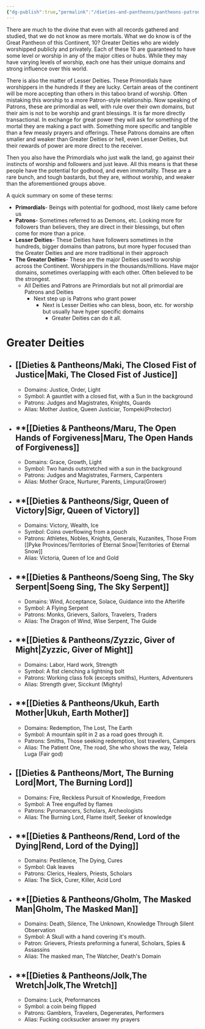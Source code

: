 ```yaml
---
{"dg-publish":true,"permalink":"/dieties-and-pantheons/pantheons-patrons-and-primordials/"}
---
```


There are much to the divine that even with all records gathered and studied, that we do not know as mere mortals. What we do know is of the Great Pantheon of this Continent, 10? Greater Deities who are widely worshipped publicly and privately. Each of these 10 are guaranteed to have some level or worship in any of the major cities or hubs.  While they may have varying levels of worship, each one has their unique domains and strong  influence over this world.

There is also the matter of Lesser Deities. These Primordials have worshippers in the hundreds if they are lucky. Certain areas of the continent will be more accepting than others in this taboo brand of worship. Often mistaking this worship to a more Patron-style relationship. Now speaking of Patrons, these are primordial as well, with rule over their own domains, but their aim is not to be worship and grant blessings. It is far more directly transactional. In exchange for great power they will ask for something of the mortal they are making a pact with. Something more specific and tangible than a few measly prayers and offerings. These Patrons domains are often smaller and weaker than Greater Deities or hell, even Lesser Deities, but their rewards of power are more direct to the receiver.

Then you also have the Primordials who just walk the land, go against their instincts of worship and followers and just leave. All this means is that these people have the potential for godhood, and even immortality. These are a rare bunch, and tough bastards, but they are, without worship, and weaker than the aforementioned groups above.

A quick summary on some of these terms:
- **Primordials**- Beings with potential for godhood, most likely came before us
- **Patrons**- Sometimes referred to as Demons, etc. Looking more for followers than believers, they are direct in their blessings, but often come for more than a price.
- **Lesser Deities**- These Deities have followers sometimes in the hundreds, bigger domains than patrons,  but more hyper focused than the Greater Deities and are more traditional in their approach
- **The Greater Deities**- These are the major Deities used to worship across the Continent. Worshippers in the thousands/millions. Have major domains, sometimes overlapping with each other. Often believed to be the strongest.
	- All Deities and Patrons are Primordials but not all primordial are Patrons and Deities
		- Next step up is Patrons who grant power
			- Next is Lesser Deities who can bless, boon, etc. for worship but usually have hyper specific domains
				- Greater Deities can do it all.

# Greater Deities
- ## **[[Dieties & Pantheons/Maki, The Closed Fist of Justice\|Maki, The Closed Fist of Justice]]**
	- Domains: Justice, Order, Light 
	- Symbol: A gauntlet with a closed fist, with a Sun in the background
	- Patrons: Judges and Magistrates, Knights, Guards
	- Alias: Mother Justice, Queen Justiciar, Tompeki(Protector)
- ## **[[Dieties & Pantheons/Maru, The Open Hands of Forgiveness\|Maru, The Open Hands of Forgiveness]]
	- Domains: Grace, Growth, Light
	- Symbol: Two hands outstretched with a sun in the background
	- Patrons: Judges and Magistrates, Farmers, Carpenters
	- Alias: Mother Grace, Nurturer, Parents, Limpura(Grower)
- ## **[[Dieties & Pantheons/Sigr, Queen of Victory\|Sigr, Queen of Victory]]
	- Domains: Victory, Wealth, Ice
	- Symbol: Coins overflowing from a pouch
	- Patrons: Athletes, Nobles, Knights, Generals, Kuzanites, Those From [[Pyke Provinces/Territories of Eternal Snow\|Territories of Eternal Snow]]
	- Alias: Victoria, Queen of Ice and Gold
- ## **[[Dieties & Pantheons/Soeng Sing, The Sky Serpent\|Soeng Sing, The Sky Serpent]]
	- Domains: Wind, Acceptance, Solace, Guidance into the Afterlife
	- Symbol: A Flying Serpent
	- Patrons: Monks, Grievers, Sailors, Travelers, Traders
	- Alias: The Dragon of Wind, Wise Serpent, The Guide
- ## **[[Dieties & Pantheons/Zyzzic, Giver of Might\|Zyzzic, Giver of Might]]
	- Domains: Labor, Hard work, Strength
	- Symbol: A fist clenching a lightning bolt
	- Patrons: Working class folk (excepts smiths), Hunters, Adventurers
	- Alias: Strength giver, Sicckunt (Mighty)
- ## **[[Dieties & Pantheons/Ukuh, Earth Mother\|Ukuh, Earth Mother]]
	- Domains: Redemption, The Lost, The Earth
	- Symbol: A mountain split in 2 as a road goes through it.
	- Patrons: Smiths, Those seeking redemption, lost travelers, Campers
	- Alias: The Patient One, The road, She who shows the way, Telela Luga (Fair god)
- ## [[Dieties & Pantheons/Mort, The Burning Lord\|Mort, The Burning Lord]]
	- Domains: Fire, Reckless Pursuit of Knowledge, Freedom
	- Symbol: A Tree engulfed by flames
	- Patrons: Pyromancers, Scholars, Archeologists
	- Alias: The Burning Lord, Flame itself, Seeker of knowledge
- ## **[[Dieties & Pantheons/Rend, Lord of the Dying\|Rend, Lord of the Dying]]
	- Domains: Pestilence, The Dying, Cures
	- Symbol: Oak leaves
	- Patrons: Clerics, Healers, Priests, Scholars
	- Alias: The Sick, Curer, Killer, Acid Lord
- ## **[[Dieties & Pantheons/Gholm, The Masked Man\|Gholm, The Masked Man]]
	- Domains: Death, Silence, The Unknown, Knowledge Through Silent Observation
	- Symbol: A Skull with a hand covering it's mouth.
	- Patron: Grievers, Priests preforming a funeral, Scholars, Spies & Assassins
	- Alias: The masked man, The Watcher, Death's Domain
- ## **[[Dieties & Pantheons/Jolk,The Wretch\|Jolk,The Wretch]]
	- Domains: Luck, Preformances
	- Symbol: a coin being flipped
	- Patrons: Gamblers, Travelers, Degenerates, Performers
	- Alias: Fucking cocksucker answer my prayers

